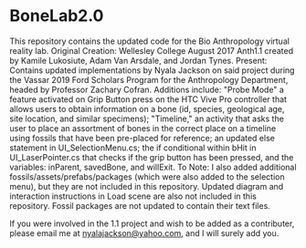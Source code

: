 # BoneLab2.0
This repository contains the updated code for the Bio Anthropology virtual reality lab.
Original Creation: Wellesley College August 2017 Anth1.1 created by Kamile Lukosiute, Adam Van Arsdale, and Jordan Tynes.
Present: Contains updated implementations by Nyala Jackson on said project during the Vassar 2019 Ford Scholars Program for the Anthropology Department, headed by Professor Zachary Cofran. Additions include: "Probe Mode" a feature activated on Grip Button press on the HTC Vive Pro controller that allows users to obtain information on a bone (id, species, geological age, site location, and similar specimens); "Timeline," an activity that asks the user to place an assortment of bones in the correct place on a timeline using fossils that have been pre-placed for reference; an updated else statement in UI_SelectionMenu.cs; the if conditional within bHit in UI_LaserPointer.cs that checks if the grip button has been pressed, and the variables: inParent, savedBone, and willExit. 
To Note: I also added additional fossils/assets/prefabs/packages (which were also added to the selection menu), but they are not included in this repository. Updated diagram and interaction instructions in Load scene are also not included in this repository. Fossil packages are not updated to contain their text files.  

If you were involved in the 1.1 project and wish to be added as a contributer, please email me at nyalajackson@yahoo.com, and I will surely add you.  
